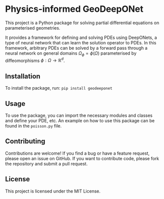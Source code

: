 # Physics-informed GeoDeepONet
This project is a Python package for solving partial differential equations on parameterised geometries.

It provides a framework for defining and solving PDEs using DeepONets, a type of neural network that can learn the solution operator to PDEs.
In this framework, arbitrary PDEs can be solved by a forward pass through a neural network on general domains $\Omega_\phi = \phi(\Omega)$ parameterised by diffeomorphisms $\phi: \Omega \to \mathbb{R}^d$.


## Installation
To install the package, run: `pip install geodeeponet`

## Usage
To use the package, you can import the necessary modules and classes and define your PDE, etc.
An example on how to use this package can be found in the `poisson.py` file.

## Contributing
Contributions are welcome! If you find a bug or have a feature request, please open an issue on GitHub. If you want to contribute code, please fork the repository and submit a pull request.

## License
This project is licensed under the MIT License.
